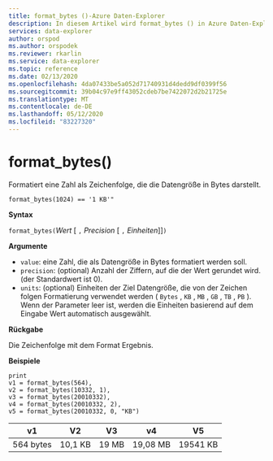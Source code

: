 ```yaml
---
title: format_bytes ()-Azure Daten-Explorer
description: In diesem Artikel wird format_bytes () in Azure Daten-Explorer beschrieben.
services: data-explorer
author: orspod
ms.author: orspodek
ms.reviewer: rkarlin
ms.service: data-explorer
ms.topic: reference
ms.date: 02/13/2020
ms.openlocfilehash: 4da07433be5a052d71740931d4dedd9df0399f56
ms.sourcegitcommit: 39b04c97e9ff43052cdeb7be7422072d2b21725e
ms.translationtype: MT
ms.contentlocale: de-DE
ms.lasthandoff: 05/12/2020
ms.locfileid: "83227320"
---
```

# <a name="format_bytes"></a>format_bytes()

Formatiert eine Zahl als Zeichenfolge, die die Datengröße in Bytes darstellt.

```kusto
format_bytes(1024) == '1 KB'"
```

**Syntax**

`format_bytes(`*Wert* [ `,` *Precision* [ `,` *Einheiten*]]`)`

**Argumente**

* `value`: eine Zahl, die als Datengröße in Bytes formatiert werden soll.
* `precision`: (optional) Anzahl der Ziffern, auf die der Wert gerundet wird. (der Standardwert ist 0).
* `units`: (optional) Einheiten der Ziel Datengröße, die von der Zeichen folgen Formatierung verwendet werden ( `Bytes` , `KB` , `MB` , `GB` , `TB` , `PB` ). Wenn der Parameter leer ist, werden die Einheiten basierend auf dem Eingabe Wert automatisch ausgewählt.

**Rückgabe**

Die Zeichenfolge mit dem Format Ergebnis.

**Beispiele**

<!-- csl: https://help.kusto.windows.net/Samples -->
```kusto
print 
v1 = format_bytes(564),
v2 = format_bytes(10332, 1),
v3 = format_bytes(20010332),
v4 = format_bytes(20010332, 2),
v5 = format_bytes(20010332, 0, "KB")
```

|v1|V2|V3|v4|V5|
|---|---|---|---|---|
|564 bytes|10,1 KB|19 MB|19,08 MB|19541 KB|
